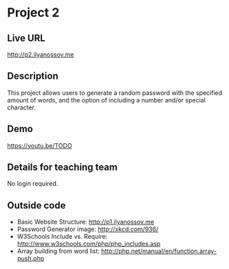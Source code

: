 # Project 2

## Live URL
<http://p2.ilyanossov.me>

## Description
This project allows users to generate a random password with the specified amount of words, and the option of including a number and/or special character.

## Demo
<https://youtu.be/TODO>

## Details for teaching team
No login required.

## Outside code
* Basic Website Structure: http://p1.ilyanossov.me
* Password Generator image: http://xkcd.com/936/
* W3Schools Include vs. Require: http://www.w3schools.com/php/php_includes.asp
* Array building from word list: http://php.net/manual/en/function.array-push.php
